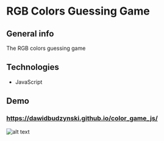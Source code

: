 # RGB Colors Guessing Game

## General info
The RGB colors guessing game

## Technologies
* JavaScript

## Demo

### https://dawidbudzynski.github.io/color_game_js/

![alt text](https://raw.githubusercontent.com/dawidbudzynski/color_game_js/master/examples/example.gif)

